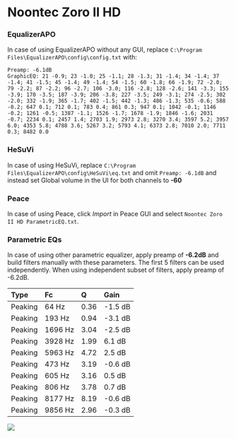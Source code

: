 # Noontec Zoro II HD

### EqualizerAPO
In case of using EqualizerAPO without any GUI, replace `C:\Program Files\EqualizerAPO\config\config.txt`
with:
```
Preamp: -6.1dB
GraphicEQ: 21 -0.9; 23 -1.0; 25 -1.1; 28 -1.3; 31 -1.4; 34 -1.4; 37 -1.4; 41 -1.5; 45 -1.4; 49 -1.4; 54 -1.5; 60 -1.8; 66 -1.9; 72 -2.0; 79 -2.2; 87 -2.2; 96 -2.7; 106 -3.0; 116 -2.8; 128 -2.6; 141 -3.3; 155 -3.9; 170 -3.5; 187 -3.9; 206 -3.8; 227 -3.5; 249 -3.1; 274 -2.5; 302 -2.0; 332 -1.9; 365 -1.7; 402 -1.5; 442 -1.3; 486 -1.3; 535 -0.6; 588 -0.2; 647 0.1; 712 0.1; 783 0.4; 861 0.3; 947 0.1; 1042 -0.1; 1146 -0.2; 1261 -0.5; 1387 -1.1; 1526 -1.7; 1678 -1.9; 1846 -1.6; 2031 -0.7; 2234 0.1; 2457 1.4; 2703 1.9; 2973 2.8; 3270 3.4; 3597 5.2; 3957 6.0; 4353 5.8; 4788 3.6; 5267 3.2; 5793 4.1; 6373 2.8; 7010 2.0; 7711 0.3; 8482 0.0
```

### HeSuVi
In case of using HeSuVi, replace `C:\Program Files\EqualizerAPO\config\HeSuVi\eq.txt` and omit `Preamp:
-6.1dB` and instead set Global volume in the UI for both channels to **-60**

### Peace
In case of using Peace, click *Import* in Peace GUI and select `Noontec Zoro II HD ParametricEQ.txt`.

### Parametric EQs
In case of using other parametric equalizer, apply preamp of **-6.2dB** and build filters manually
with these parameters. The first 5 filters can be used independently.
When using independent subset of filters, apply preamp of -6.2dB.

| Type    | Fc      |    Q | Gain    |
|:--------|:--------|:-----|:--------|
| Peaking | 64 Hz   | 0.36 | -1.5 dB |
| Peaking | 193 Hz  | 0.94 | -3.1 dB |
| Peaking | 1696 Hz | 3.04 | -2.5 dB |
| Peaking | 3928 Hz | 1.99 | 6.1 dB  |
| Peaking | 5963 Hz | 4.72 | 2.5 dB  |
| Peaking | 473 Hz  | 3.19 | -0.6 dB |
| Peaking | 605 Hz  | 3.16 | 0.5 dB  |
| Peaking | 806 Hz  | 3.78 | 0.7 dB  |
| Peaking | 8177 Hz | 8.19 | -0.6 dB |
| Peaking | 9856 Hz | 2.96 | -0.3 dB |

![](https://raw.githubusercontent.com/jaakkopasanen/AutoEq/master/results/innerfidelity/sbaf-serious/Noontec%20Zoro%20II%20HD/Noontec%20Zoro%20II%20HD.png)